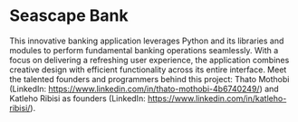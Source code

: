 # Seascape Bank

This innovative banking application leverages Python and its libraries and modules to perform fundamental banking operations seamlessly. With a focus on delivering a refreshing user experience, the application combines creative design with efficient functionality across its entire interface. Meet the talented founders and programmers behind this project: Thato Mothobi (LinkedIn: https://www.linkedin.com/in/thato-mothobi-4b6740249/) and Katleho Ribisi as founders (LinkedIn: https://www.linkedin.com/in/katleho-ribisi/). 
